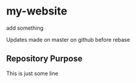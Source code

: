 # my-website


add something


Updates made on master on github before rebase



## Repository Purpose

This is just some line



